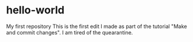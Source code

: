 # hello-world
My first repository
This is the first edit I made as part of the tutorial "Make and commit changes".
I am tired of the quearantine.
